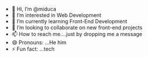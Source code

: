 - 👋 Hi, I’m @miduca
- 👀 I’m interested in Web Development
- 🌱 I’m currently learning Front-End Development
- 💞️ I’m looking to collaborate on new front-end projects
- 📫 How to reach me....just by dropping me a message 
- 😄 Pronouns: ...He him 
- ⚡ Fun fact: ...tech

<!---
miduca/miduca is a ✨ special ✨ repository because its `README.md` (this file) appears on your GitHub profile.
You can click the Preview link to take a look at your changes.
--->
